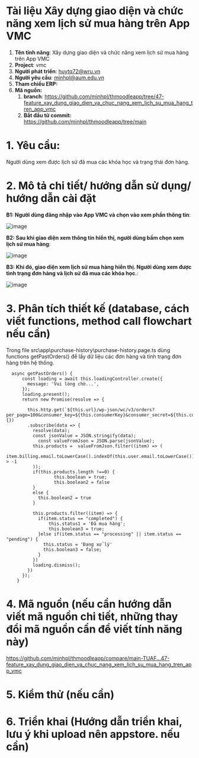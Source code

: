 # Tài liệu Xây dựng giao diện và chức năng xem lịch sử mua hàng trên App VMC

1. **Tên tính năng**: Xây dựng giao diện và chức năng xem lịch sử mua hàng trên App VMC
2. **Project**: vmc
3. **Người phát triển**: huytq72@wru.vn
4. **Người yêu cầu**: minhpl@aum.edu.vn
5. **Tham chiếu ERP:**
6. **Mã nguồn:**
	1. **branch**: https://github.com/minhpl/thmoodleapp/tree/47-feature_xay_dung_giao_dien_va_chuc_nang_xem_lich_su_mua_hang_tren_app_vmc
	2. **Bắt đầu từ commit:** https://github.com/minhpl/thmoodleapp/tree/main

# 1. Yêu cầu:

 Người dùng xem được lịch sử đã mua các khóa học và trạng thái đơn hàng.

# 2. Mô tả chi tiết/ hướng dẫn sử dụng/ hướng dẫn cài đặt

**B1: Người dùng đăng nhập vào App VMC và chọn vào xem phần thông tin**:

![image](https://github.com/minhpl/thmoodleapp/assets/58178423/d8a68e3c-f278-46dd-b9e2-a0415b2e24a2)


**B2: Sau khi giao diện xem thông tin hiển thị, người dùng bấm chọn xem lịch sử mua hàng**:

![image](https://github.com/minhpl/thmoodleapp/assets/58178423/2e4402dc-7a93-490a-a45b-fe90fd0073d8)

**B3: Khi đó, giao diện xem lịch sử mua hàng hiển thị. Người dùng xem được tình trạng đơn hàng và lịch sử đã mua các khóa học.**:

![image](https://github.com/minhpl/thmoodleapp/assets/58178423/3df1cd27-3d6e-40ce-bab0-51b75db4b525)

# 3. Phân tích thiết kế (database, cách viết functions, method call flowchart nếu cần)
Trong file src\app\purchase-history\purchase-history.page.ts dùng functions getPastOrders() để lấy dữ liệu các đơn hàng và tình trạng đơn hàng trên hệ thống.

      async getPastOrders() {
          const loading = await this.loadingController.create({
            message: 'Vui lòng chờ...',
          });
          loading.present();
          return new Promise(resolve => {

            this.http.get(`${this.url}/wp-json/wc/v3/orders?per_page=100&consumer_key=${this.consumerKey}&consumer_secret=${this.consumerSecret}`, {})
            .subscribe(data => {
              resolve(data);
              const jsonValue = JSON.stringify(data);
                const valueFromJson = JSON.parse(jsonValue);
              this.products =  valueFromJson.filter((item) => (
                item.billing.email.toLowerCase().indexOf(this.user.email.toLowerCase()) > -1
              ));
              if(this.products.length !==0) {
                      this.boolean = true;
                      this.boolean2 = false
              }
              else {
                this.boolean2 = true
              }

              this.products.filter((item) => {
                if(item.status == "completed") {
                    this.status1 = 'Đã mua hàng';
                    this.boolean3 = true;
                }else if(item.status == "processing" || item.status == "pending") {
                  this.status = 'Đang xử lý'
                  this.boolean3 = false;
                }
              })
              loading.dismiss();
            })
          });
        }

# 4. Mã nguồn (nếu cần hướng dẫn viết mã nguồn chi tiết, những thay đổi mã nguồn cần để viết tính năng này)

https://github.com/minhpl/thmoodleapp/compare/main-TUAF...47-feature_xay_dung_giao_dien_va_chuc_nang_xem_lich_su_mua_hang_tren_app_vmc

# 5. Kiểm thử (nếu cần)


# 6. Triển khai (Hướng dẫn triển khai, lưu ý khi upload nên appstore. nếu cần)
